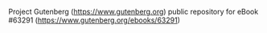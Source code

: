 Project Gutenberg (https://www.gutenberg.org) public repository for eBook #63291 (https://www.gutenberg.org/ebooks/63291)

